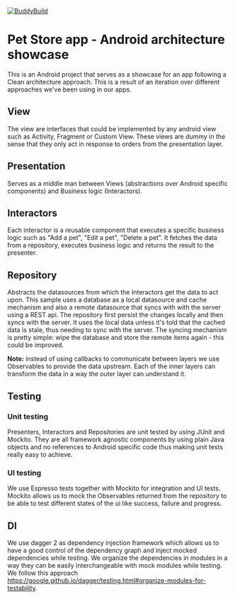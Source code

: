 [![BuddyBuild](https://dashboard.buddybuild.com/api/statusImage?appID=5898c45c16ae6a01005f08ee&branch=master&build=latest)](https://dashboard.buddybuild.com/apps/5898c45c16ae6a01005f08ee/build/latest?branch=master)

# Pet Store app - Android architecture showcase
This is an Android project that serves as a showcase for an app following a Clean architecture approach. This is a result of an iteration over different approaches we've been using in our apps.

## View
The view are interfaces that could be implemented by any android view such as Activity, Fragment or Custom View. These views are dummy in the sense that they only act in response to orders from the presentation layer.
## Presentation
Serves as a middle man between Views (abstractions over Android specific components) and Business logic (Interactors).
## Interactors
Each interactor is a reusable component that executes a specific business logic such as "Add a pet", "Edit a pet", "Delete a pet". It fetches the data from a repository, executes business logic and returns the result to the presenter.
## Repository
Abstracts the datasources from which the Interactors get the data to act upon. This sample uses a database as a local datasource and cache mechanism and also a remote datasource that syncs with with the server using a REST api.
The repository first persist the changes locally and then syncs with the server. It uses the local data unless it's told that the cached data is stale, thus needing to sync with the server. The syncing mechanism is pretty simple: wipe the database and store the remote items again - this could be improved. 

**Note:** instead of using callbacks to communicate between layers we use Observables to provide the data upstream. Each of the inner layers can transform the data in a way the outer layer can understand it.

## Testing

### Unit testing
Presenters, Interactors and Repositories are unit tested by using JUnit and Mockito. 
They are all framework agnostic components by using plain Java objects and no references to Android specific code thus making unit tests really easy to achieve.

### UI testing
We use Espresso tests together with Mockito for integration and UI tests. Mockito allows us to mock the Observables returned from the repository to be able to test different states of the ui like success, failure and progress.

## DI
We use dagger 2 as dependency injection framework which allows us to have a good control of the dependency graph and inject mocked dependencies while testing.
We organize the dependencies in modules in a way they can be easily interchangeable with mock modules while testing. We follow this approach https://google.github.io/dagger/testing.html#organize-modules-for-testability.
